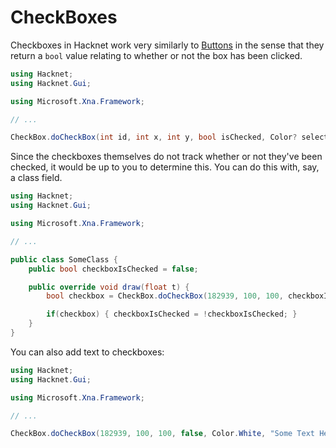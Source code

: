 # CheckBoxes
Checkboxes in Hacknet work very similarly to [Buttons](./Buttons.md) in the sense that they return a `bool` value relating to whether or not the box has been clicked.
```csharp
using Hacknet;
using Hacknet.Gui;

using Microsoft.Xna.Framework;

// ...

CheckBox.doCheckBox(int id, int x, int y, bool isChecked, Color? selectedColor);
```
Since the checkboxes themselves do not track whether or not they've been checked, it would be up to you to determine this. You can do this with, say, a class field.
```csharp
using Hacknet;
using Hacknet.Gui;

using Microsoft.Xna.Framework;

// ...

public class SomeClass {
    public bool checkboxIsChecked = false;

    public override void draw(float t) {
        bool checkbox = CheckBox.doCheckBox(182939, 100, 100, checkboxIsChecked);

        if(checkbox) { checkboxIsChecked = !checkboxIsChecked; }
    }
}
```
You can also add text to checkboxes:
```csharp
using Hacknet;
using Hacknet.Gui;

using Microsoft.Xna.Framework;

// ...

CheckBox.doCheckBox(182939, 100, 100, false, Color.White, "Some Text Here");
```